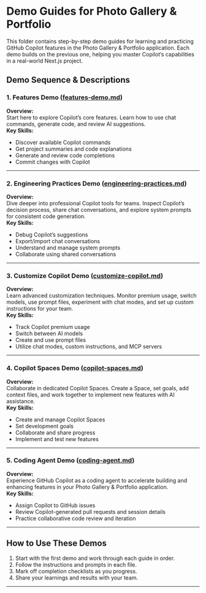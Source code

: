 # Demo Guides for Photo Gallery & Portfolio

This folder contains step-by-step demo guides for learning and practicing GitHub Copilot features in the Photo Gallery & Portfolio application. Each demo builds on the previous one, helping you master Copilot’s capabilities in a real-world Next.js project.

## Demo Sequence & Descriptions

### 1. Features Demo ([features-demo.md](features-demo.md))
**Overview:**  
Start here to explore Copilot’s core features. Learn how to use chat commands, generate code, and review AI suggestions.  
**Key Skills:**  
- Discover available Copilot commands  
- Get project summaries and code explanations  
- Generate and review code completions  
- Commit changes with Copilot

---

### 2. Engineering Practices Demo ([engineering-practices.md](engineering-practices.md))
**Overview:**  
Dive deeper into professional Copilot tools for teams. Inspect Copilot’s decision process, share chat conversations, and explore system prompts for consistent code generation.  
**Key Skills:**  
- Debug Copilot’s suggestions  
- Export/import chat conversations  
- Understand and manage system prompts  
- Collaborate using shared conversations

---

### 3. Customize Copilot Demo ([customize-copilot.md](customize-copilot.md))
**Overview:**  
Learn advanced customization techniques. Monitor premium usage, switch models, use prompt files, experiment with chat modes, and set up custom instructions for your team.  
**Key Skills:**  
- Track Copilot premium usage  
- Switch between AI models  
- Create and use prompt files  
- Utilize chat modes, custom instructions, and MCP servers

---

### 4. Copilot Spaces Demo ([copilot-spaces.md](copilot-spaces.md))
**Overview:**  
Collaborate in dedicated Copilot Spaces. Create a Space, set goals, add context files, and work together to implement new features with AI assistance.  
**Key Skills:**  
- Create and manage Copilot Spaces  
- Set development goals  
- Collaborate and share progress  
- Implement and test new features

---

### 5. Coding Agent Demo ([coding-agent.md](coding-agent.md))
**Overview:**  
Experience GitHub Copilot as a coding agent to accelerate building and enhancing features in your Photo Gallery & Portfolio application.  
**Key Skills:**  
- Assign Copilot to GitHub issues  
- Review Copilot-generated pull requests and session details  
- Practice collaborative code review and iteration  

---

## How to Use These Demos

1. Start with the first demo and work through each guide in order.
2. Follow the instructions and prompts in each file.
3. Mark off completion checklists as you progress.
4. Share your learnings and results with your team.

---